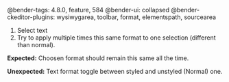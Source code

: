 @bender-tags: 4.8.0, feature, 584
@bender-ui: collapsed
@bender-ckeditor-plugins: wysiwygarea, toolbar, format, elementspath, sourcearea

1. Select text
1. Try to apply multiple times this same format to one selection (different than normal).

**Expected:** Choosen format should remain this same all the time.

**Unexpected:** Text format toggle between styled and unstyled (Normal) one.
